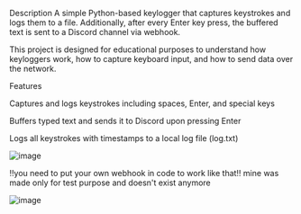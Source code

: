 Description
A simple Python-based keylogger that captures keystrokes and logs them to a file. Additionally, after every Enter key press, the buffered text is sent to a Discord channel via webhook.

This project is designed for educational purposes to understand how keyloggers work, how to capture keyboard input, and how to send data over the network.

Features

Captures and logs keystrokes including spaces, Enter, and special keys

Buffers typed text and sends it to Discord upon pressing Enter

Logs all keystrokes with timestamps to a local log file (log.txt)

![image](https://github.com/user-attachments/assets/10ee85ed-1364-40ff-8b07-77a03c0cd0bc)

‼️you need to put your own webhook in code to work like that‼️
  mine was made only for test purpose and doesn't exist anymore
  
![image](https://github.com/user-attachments/assets/25bb6441-da53-41be-b237-f1520cbb7e73)



